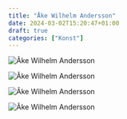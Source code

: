 ```yaml
---
title: "Åke Wilhelm Andersson"
date: 2024-03-02T15:20:47+01:00
draft: true
categories: ["Konst"]
---
```


![Åke Wilhelm Andersson](/images/awa.jpg)

![Åke Wilhelm Andersson](/images/awa2.jpg)

![Åke Wilhelm Andersson](/images/awa3.jpg)

![Åke Wilhelm Andersson](/images/awa4.jpg) 
